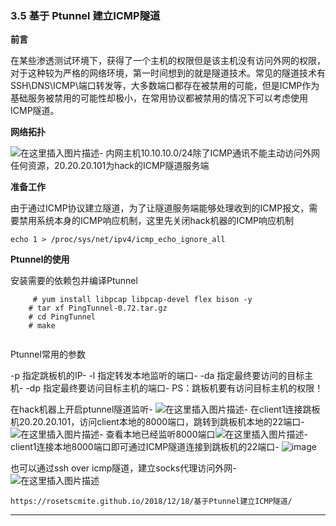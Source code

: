 ### 3.5 基于 Ptunnel 建立ICMP隧道

**前言**

在某些渗透测试环境下，获得了一个主机的权限但是该主机没有访问外网的权限，对于这种较为严格的网络环境，第一时间想到的就是隧道技术。常见的隧道技术有SSH\\DNS\\ICMP\\端口转发等，大多数端口都存在被禁用的可能，但是ICMP作为基础服务被禁用的可能性却极小，在常用协议都被禁用的情况下可以考虑使用ICMP隧道。

**网络拓扑**

![在这里插入图片描述](https://cubox.pro/c/filters:no_upscale()?imageUrl=https%3A%2F%2Fimg-blog.csdnimg.cn%2F20200927202516165.png%3Fx-oss-process%3Dimage%2Fwatermark%2Ctype_ZmFuZ3poZW5naGVpdGk%2Cshadow_10%2Ctext_aHR0cHM6Ly9ibG9nLmNzZG4ubmV0L3FxXzM0ODAxNzQ1%2Csize_16%2Ccolor_FFFFFF%2Ct_70%23pic_center)-
内网主机10.10.10.0/24除了ICMP通讯不能主动访问外网任何资源，20.20.20.101为hack的ICMP隧道服务端

**准备工作**

由于通过ICMP协议建立隧道，为了让隧道服务端能够处理收到的ICMP报文，需要禁用系统本身的ICMP响应机制，这里先关闭hack机器的ICMP响应机制

    echo 1 > /proc/sys/net/ipv4/icmp_echo_ignore_all
    
        

**Ptunnel的使用**

安装需要的依赖包并编译Ptunnel

    
```
     # yum install libpcap libpcap-devel flex bison -y
    # tar xf PingTunnel-0.72.tar.gz
    # cd PingTunnel
    # make
    
```

        

Ptunnel常用的参数

\-p 指定跳板机的IP-
\-l 指定转发本地监听的端口-
\-da 指定最终要访问的目标主机-
\-dp 指定最终要访问目标主机的端口-
PS：跳板机要有访问目标主机的权限！

在hack机器上开启ptunnel隧道监听-
![在这里插入图片描述](https://cubox.pro/c/filters:no_upscale()?imageUrl=https%3A%2F%2Fimg-blog.csdnimg.cn%2F20200927202632508.png%23pic_center)-
在client1连接跳板机20.20.20.101，访问client本地的8000端口，跳转到跳板机本地的22端口-
![在这里插入图片描述](https://cubox.pro/c/filters:no_upscale()?imageUrl=https%3A%2F%2Fimg-blog.csdnimg.cn%2F2020092720264548.png%23pic_center)-
查看本地已经监听8000端口![在这里插入图片描述](https://cubox.pro/c/filters:no_upscale()?imageUrl=https%3A%2F%2Fimg-blog.csdnimg.cn%2F20200927202655801.png%23pic_center)-
client1连接本地8000端口即可通过ICMP隧道连接到跳板机的22端口-
![image](https://cubox.pro/c/filters:no_upscale()?imageUrl=https%3A%2F%2Fimg-blog.csdnimg.cn%2F20200927202716798.png%3Fx-oss-process%3Dimage%2Fwatermark%2Ctype_ZmFuZ3poZW5naGVpdGk%2Cshadow_10%2Ctext_aHR0cHM6Ly9ibG9nLmNzZG4ubmV0L3FxXzM0ODAxNzQ1%2Csize_16%2Ccolor_FFFFFF%2Ct_70%23pic_center)

也可以通过ssh over icmp隧道，建立socks代理访问外网-
![在这里插入图片描述](https://cubox.pro/c/filters:no_upscale()?imageUrl=https%3A%2F%2Fimg-blog.csdnimg.cn%2F20200927202727380.png%3Fx-oss-process%3Dimage%2Fwatermark%2Ctype_ZmFuZ3poZW5naGVpdGk%2Cshadow_10%2Ctext_aHR0cHM6Ly9ibG9nLmNzZG4ubmV0L3FxXzM0ODAxNzQ1%2Csize_16%2Ccolor_FFFFFF%2Ct_70%23pic_center)

    https://rosetscmite.github.io/2018/12/18/基于Ptunnel建立ICMP隧道/
    
        

* * *